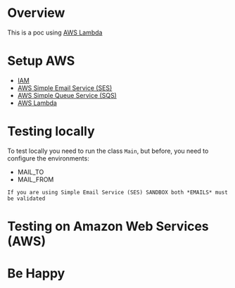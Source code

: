 # Overview

This is a poc using [AWS Lambda](https://aws.amazon.com/lambda/)

# Setup AWS

* [IAM](https://docs.aws.amazon.com/sdk-for-java/v1/developer-guide/setup-credentials.html)
* [AWS Simple Email Service (SES)](https://aws.amazon.com/ses/)
* [AWS Simple Queue Service (SQS)](https://aws.amazon.com/sqs/)
* [AWS Lambda](https://aws.amazon.com/lambda/)

# Testing locally

To test locally you need to run the class `Main`, but before, you need to configure the environments:

* MAIL_TO
* MAIL_FROM

```
If you are using Simple Email Service (SES) SANDBOX both *EMAILS* must be validated
```

# Testing on Amazon Web Services (AWS)

# Be Happy